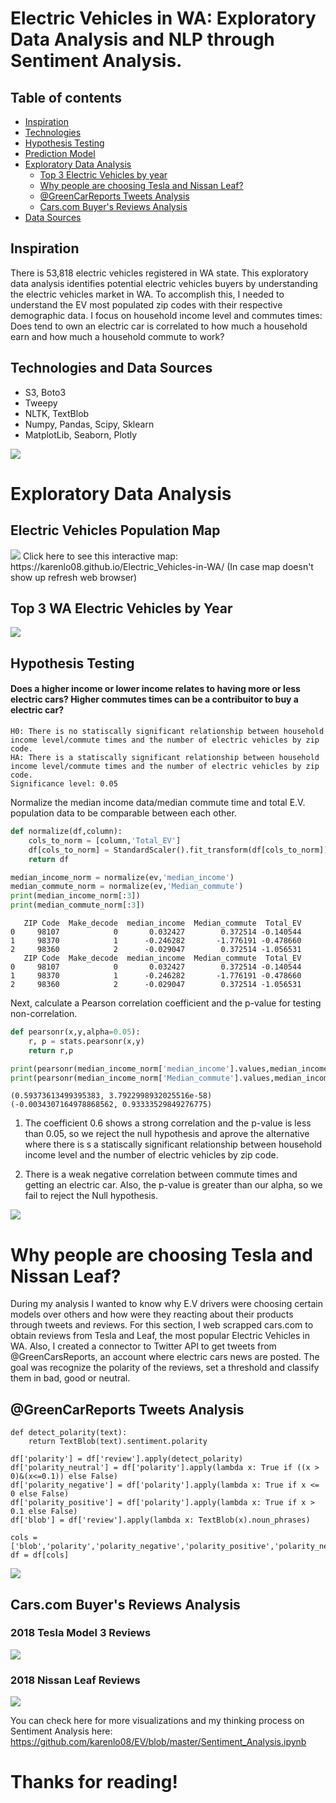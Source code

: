 
# Electric Vehicles in WA: Exploratory Data Analysis and NLP through Sentiment Analysis.

## Table of contents
- [Inspiration](#general-info)
- [Technologies](#technologies)
- [Hypothesis Testing](#hypotesis-testing)
- [Prediction Model](#prediction-model)
- [Exploratory Data Analysis](#exploratory-data-analysis)
  + [Top 3 Electric Vehicles by year](#exploratory-data-analysis)
  + [Why people are choosing Tesla and Nissan Leaf?](#why)
   * [@GreenCarReports Tweets Analysis](#twitter-analysis)
   * [Cars.com Buyer's Reviews Analysis](#web-scrapping-analysis)
- [Data Sources](#data-sources)


## Inspiration
There is 53,818 electric vehicles registered in WA state. This exploratory data analysis identifies potential electric vehicles buyers by understanding the electric vehicles market in WA. To accomplish this, I needed to understand the EV most populated zip codes with their respective demographic data. I focus on household income level and commutes times: Does tend to own an electric car is correlated to how much a household earn and how much a household commute to work?


## Technologies and Data Sources
* S3, Boto3 
* Tweepy
* NLTK, TextBlob
* Numpy, Pandas, Scipy, Sklearn
* MatplotLib, Seaborn, Plotly

<img src="/visualizations/tech.png"/>

# Exploratory Data Analysis

## Electric Vehicles Population Map
<img src="/visualizations/scatterplotmap.png"/>
Click here to see this interactive map: https://karenlo08.github.io/Electric_Vehicles-in-WA/ (In case map doesn't show up refresh web browser)

## Top 3 WA Electric Vehicles by Year

<img src="/visualizations/top3.png"/>

## Hypothesis Testing
#### Does a higher income or lower income relates to having more or less electric cars?  Higher commutes times can be a contribuitor to buy a electric car?

```
H0: There is no statiscally significant relationship between household income level/commute times and the number of electric vehicles by zip code.
HA: There is a statiscally significant relationship between household income level/commute times and the number of electric vehicles by zip code.
Significance level: 0.05
```
Normalize the median income data/median commute time and total E.V. population data to be comparable between each other.

```python
def normalize(df,column):
    cols_to_norm = [column,'Total_EV']
    df[cols_to_norm] = StandardScaler().fit_transform(df[cols_to_norm])
    return df
```

```python
median_income_norm = normalize(ev,'median_income')
median_commute_norm = normalize(ev,'Median_commute')
print(median_income_norm[:3])
print(median_commute_norm[:3])
```

       ZIP Code  Make_decode  median_income  Median_commute  Total_EV
    0     98107            0       0.032427        0.372514 -0.140544
    1     98370            1      -0.246282       -1.776191 -0.478660
    2     98360            2      -0.029047        0.372514 -1.056531
       ZIP Code  Make_decode  median_income  Median_commute  Total_EV
    0     98107            0       0.032427        0.372514 -0.140544
    1     98370            1      -0.246282       -1.776191 -0.478660
    2     98360            2      -0.029047        0.372514 -1.056531


Next, calculate a Pearson correlation coefficient and the p-value for testing non-correlation.

```python
def pearsonr(x,y,alpha=0.05):
    r, p = stats.pearsonr(x,y)
    return r,p
```

```python
print(pearsonr(median_income_norm['median_income'].values,median_income_norm['Total_EV'].values))
print(pearsonr(median_income_norm['Median_commute'].values,median_income_norm['Total_EV'].values))
```

    (0.59373613499395383, 3.7922998932025516e-58)
    (-0.0034307164978868562, 0.93333529849276775)


1. The coefficient 0.6 shows a strong correlation and the p-value is less than 0.05, so we reject the null hypothesis and aprove the alternative where there is s a statiscally significant relationship between household income level and the number of electric vehicles by zip code.

2. There is a weak negative correlation between commute times and getting an electric car. Also, the p-value is greater than our alpha, so we fail to reject the Null hypothesis.

<img src="/visualizations/correlation_table.png"/>

# Why people are choosing Tesla and Nissan Leaf? 
During my analysis I wanted to know why E.V drivers were choosing certain models over others and how were they reacting about their products through tweets and reviews. For this section, I web scrapped cars.com to obtain reviews from Tesla and Leaf, the most popular Electric Vehicles in WA. Also, I created a connector to Twitter API to get tweets from @GreenCarsReports, an account where electric cars news are posted. The goal was recognize the polarity of the reviews, set a threshold and classify them in bad, good or neutral.

## @GreenCarReports Tweets Analysis

```
def detect_polarity(text):
    return TextBlob(text).sentiment.polarity

df['polarity'] = df['review'].apply(detect_polarity)
df['polarity_neutral'] = df['polarity'].apply(lambda x: True if ((x > 0)&(x<=0.1)) else False)
df['polarity_negative'] = df['polarity'].apply(lambda x: True if x <= 0 else False)
df['polarity_positive'] = df['polarity'].apply(lambda x: True if x > 0.1 else False)
df['blob'] = df['review'].apply(lambda x: TextBlob(x).noun_phrases)

cols = ['blob','polarity','polarity_negative','polarity_positive','polarity_neutral','review']
df = df[cols]
```
<img src="/visualizations/polarity.png"/>


## Cars.com Buyer's Reviews Analysis
### 2018 Tesla Model 3 Reviews
<img src="/visualizations/car__tesla_reviews_bar.png"/>

### 2018 Nissan Leaf Reviews
<img src="/visualizations/car__tesla_reviews_bar.png"/>

You can check here for more visualizations and my thinking process on Sentiment Analysis here: https://github.com/karenlo08/EV/blob/master/Sentiment_Analysis.ipynb

# Thanks for reading!
